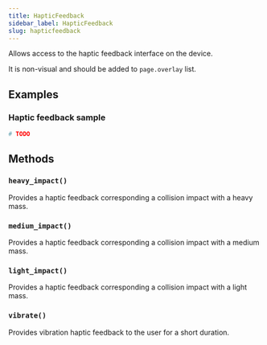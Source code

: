 ```yaml
---
title: HapticFeedback
sidebar_label: HapticFeedback
slug: hapticfeedback
---
```


Allows access to the haptic feedback interface on the device.

It is non-visual and should be added to `page.overlay` list.

## Examples

### Haptic feedback sample

```python
# TODO
```

## Methods

### `heavy_impact()`

Provides a haptic feedback corresponding a collision impact with a heavy mass.

### `medium_impact()`

Provides a haptic feedback corresponding a collision impact with a medium mass.

### `light_impact()`

Provides a haptic feedback corresponding a collision impact with a light mass.

### `vibrate()`

Provides vibration haptic feedback to the user for a short duration.